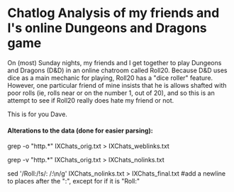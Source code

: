 # Chatlog Analysis of my friends and I's online Dungeons and Dragons game

On (most) Sunday nights, my friends and I get together to play Dungeons and Dragons (D&D) in an online chatroom called Roll20. 
Because D&D uses dice as a main mechanic for playing, Roll20 has a "dice roller" feature. However, one particular friend of mine 
insists that he is allows shafted with poor rolls (ie, rolls near or on the number 1, out of 20), and so this is an attempt 
to see if Roll20 really does hate my friend or not.

This is for you Dave.

#### Alterations to the data (done for easier parsing):

grep -o "http.*" IXChats_orig.txt > IXChats_weblinks.txt 

grep -v "http.*" IXChats_orig.txt > IXChats_nolinks.txt

sed '/Roll:/!s/: /:\n/g' IXChats_nolinks.txt > IXChats_final.txt #add a newline to places after the ":", except for if it is "Roll:"


